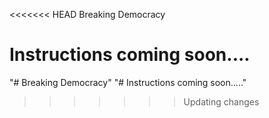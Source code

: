 <<<<<<< HEAD
Breaking Democracy


Instructions coming soon....
=======
"# Breaking Democracy"
"# Instructions coming soon....." 
>>>>>>> Updating changes
